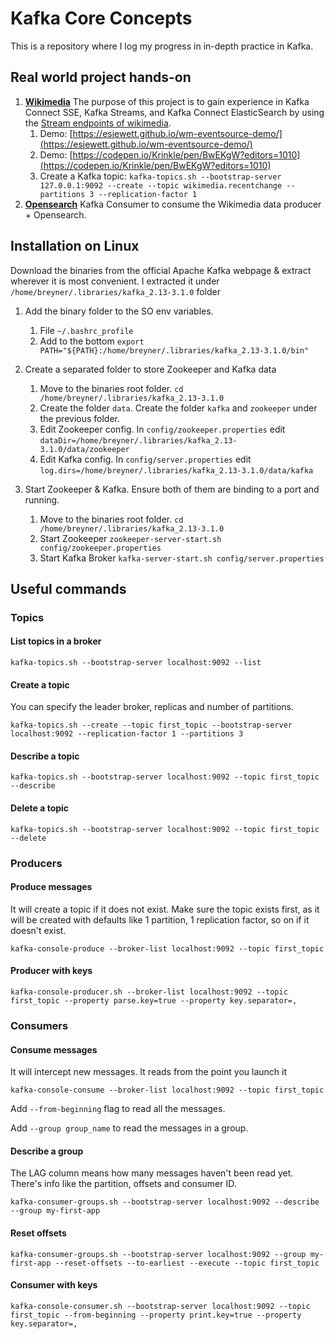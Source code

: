 # Kafka Core Concepts
This is a repository where I log my progress in in-depth practice in Kafka.

## Real world project hands-on
1. [**Wikimedia**](https://github.com/Tavet/KafkaCoreConcepts/tree/main/wikimedia) The purpose of this project is to gain experience in Kafka Connect SSE, Kafka Streams, and Kafka Connect ElasticSearch by using the [Stream endpoints of wikimedia](https://stream.wikimedia.org/?doc).
   1. Demo: [https://esjewett.github.io/wm-eventsource-demo/](https://esjewett.github.io/wm-eventsource-demo/)
   2. Demo: [https://codepen.io/Krinkle/pen/BwEKgW?editors=1010](https://codepen.io/Krinkle/pen/BwEKgW?editors=1010)
   3. Create a Kafka topic: ```kafka-topics.sh --bootstrap-server 127.0.0.1:9092 --create --topic wikimedia.recentchange --partitions 3 --replication-factor 1```
2. [**Opensearch**](https://github.com/Tavet/KafkaCoreConcepts/tree/main/opensearch) Kafka Consumer to consume the Wikimedia data producer + Opensearch.
   
## Installation on Linux
Download the binaries from the official Apache Kafka webpage & extract wherever it is most convenient.
I extracted it under ```/home/breyner/.libraries/kafka_2.13-3.1.0``` folder

1. Add the binary folder to the SO env variables.
    1. File ```~/.bashrc_profile```
    2. Add to the bottom ```export PATH="${PATH}:/home/breyner/.libraries/kafka_2.13-3.1.0/bin"```


2. Create a separated folder to store Zookeeper and Kafka data
    1. Move to the binaries root folder. ```cd /home/breyner/.libraries/kafka_2.13-3.1.0``` 
    2. Create the folder ```data```. Create the folder ```kafka``` and ```zookeeper``` under the previous folder.
    3. Edit Zookeeper config. In ```config/zookeeper.properties``` edit ```dataDir=/home/breyner/.libraries/kafka_2.13-3.1.0/data/zookeeper```
    4. Edit Kafka config. In ```config/server.properties``` edit ```log.dirs=/home/breyner/.libraries/kafka_2.13-3.1.0/data/kafka```


3. Start Zookeeper & Kafka. Ensure both of them are binding to a port and running.
    1. Move to the binaries root folder. ```cd /home/breyner/.libraries/kafka_2.13-3.1.0``` 
    2. Start Zookeeper ```zookeeper-server-start.sh config/zookeeper.properties```
    2. Start Kafka Broker ```kafka-server-start.sh config/server.properties```

## Useful commands

### Topics

#### List topics in a broker
```kafka-topics.sh --bootstrap-server localhost:9092 --list```

#### Create a topic
You can specify the leader broker, replicas and number of partitions.

```kafka-topics.sh --create --topic first_topic --bootstrap-server localhost:9092 --replication-factor 1 --partitions 3```

#### Describe a topic
```kafka-topics.sh --bootstrap-server localhost:9092 --topic first_topic --describe```

#### Delete a topic
```kafka-topics.sh --bootstrap-server localhost:9092 --topic first_topic --delete```

### Producers

#### Produce messages
It will create a topic if it does not exist. Make sure the topic exists first, as it will be created with defaults like 1 partition, 1 replication factor, so on if it doesn't exist.

```kafka-console-produce --broker-list localhost:9092 --topic first_topic```

#### Producer with keys
```kafka-console-producer.sh --broker-list localhost:9092 --topic first_topic --property parse.key=true --property key.separator=,```

### Consumers

#### Consume messages
It will intercept new messages. It reads from the point you launch it

```kafka-console-consume --broker-list localhost:9092 --topic first_topic```

Add ```--from-beginning``` flag to read all the messages.

Add ```--group group_name``` to read the messages in a group.

#### Describe a group
The LAG column means how many messages haven't been read yet. There's info like the partition, offsets and consumer ID.

```kafka-consumer-groups.sh --bootstrap-server localhost:9092 --describe --group my-first-app```

#### Reset offsets
```kafka-consumer-groups.sh --bootstrap-server localhost:9092 --group my-first-app --reset-offsets --to-earliest --execute --topic first_topic```

#### Consumer with keys
```kafka-console-consumer.sh --bootstrap-server localhost:9092 --topic first_topic --from-beginning --property print.key=true --property key.separator=,```

